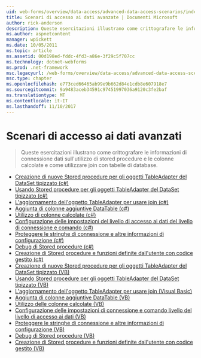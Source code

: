 ```yaml
---
uid: web-forms/overview/data-access/advanced-data-access-scenarios/index
title: Scenari di accesso ai dati avanzate | Documenti Microsoft
author: rick-anderson
description: Queste esercitazioni illustrano come crittografare le informazioni di connessione dati sull'utilizzo di stored procedure e le colonne calcolate e come utilizzare join con tabelle di database...
ms.author: aspnetcontent
manager: wpickett
ms.date: 10/05/2011
ms.topic: article
ms.assetid: 00d198ed-fddc-4fd3-a86e-3f29c5f707cc
ms.technology: dotnet-webforms
ms.prod: .net-framework
msc.legacyurl: /web-forms/overview/data-access/advanced-data-access-scenarios
msc.type: chapter
ms.openlocfilehash: e773ced66465ab99e9b662d84e1cdb8e607918e7
ms.sourcegitcommit: 9a9483aceb34591c97451997036a9120c3fe2baf
ms.translationtype: MT
ms.contentlocale: it-IT
ms.lasthandoff: 11/10/2017
---
```

<a name="advanced-data-access-scenarios"></a>Scenari di accesso ai dati avanzati
====================
> Queste esercitazioni illustrano come crittografare le informazioni di connessione dati sull'utilizzo di stored procedure e le colonne calcolate e come utilizzare join con tabelle di database.


- [Creazione di nuove Stored procedure per gli oggetti TableAdapter del DataSet tipizzato (c#)](creating-new-stored-procedures-for-the-typed-dataset-s-tableadapters-cs.md)
- [Usando Stored procedure per gli oggetti TableAdapter del DataSet tipizzato (c#)](using-existing-stored-procedures-for-the-typed-dataset-s-tableadapters-cs.md)
- [L'aggiornamento dell'oggetto TableAdapter per usare join (c#)](updating-the-tableadapter-to-use-joins-cs.md)
- [Aggiunta di colonne aggiuntive DataTable (c#)](adding-additional-datatable-columns-cs.md)
- [Utilizzo di colonne calcolate (c#)](working-with-computed-columns-cs.md)
- [Configurazione delle impostazioni del livello di accesso ai dati del livello di connessione e comando (c#)](configuring-the-data-access-layer-s-connection-and-command-level-settings-cs.md)
- [Proteggere le stringhe di connessione e altre informazioni di configurazione (c#)](protecting-connection-strings-and-other-configuration-information-cs.md)
- [Debug di Stored procedure (c#)](debugging-stored-procedures-cs.md)
- [Creazione di Stored procedure e funzioni definite dall'utente con codice gestito (c#)](creating-stored-procedures-and-user-defined-functions-with-managed-code-cs.md)
- [Creazione di nuove Stored procedure per gli oggetti TableAdapter del DataSet tipizzato (VB)](creating-new-stored-procedures-for-the-typed-dataset-s-tableadapters-vb.md)
- [Usando Stored procedure per gli oggetti TableAdapter del DataSet tipizzato (VB)](using-existing-stored-procedures-for-the-typed-dataset-s-tableadapters-vb.md)
- [L'aggiornamento dell'oggetto TableAdapter per usare join (Visual Basic)](updating-the-tableadapter-to-use-joins-vb.md)
- [Aggiunta di colonne aggiuntive DataTable (VB)](adding-additional-datatable-columns-vb.md)
- [Utilizzo delle colonne calcolate (VB)](working-with-computed-columns-vb.md)
- [Configurazione delle impostazioni di connessione e comando livello del livello di accesso ai dati (VB)](configuring-the-data-access-layer-s-connection-and-command-level-settings-vb.md)
- [Proteggere le stringhe di connessione e altre informazioni di configurazione (VB)](protecting-connection-strings-and-other-configuration-information-vb.md)
- [Debug di Stored procedure (VB)](debugging-stored-procedures-vb.md)
- [Creazione di Stored procedure e funzioni definite dall'utente con codice gestito (VB)](creating-stored-procedures-and-user-defined-functions-with-managed-code-vb.md)
